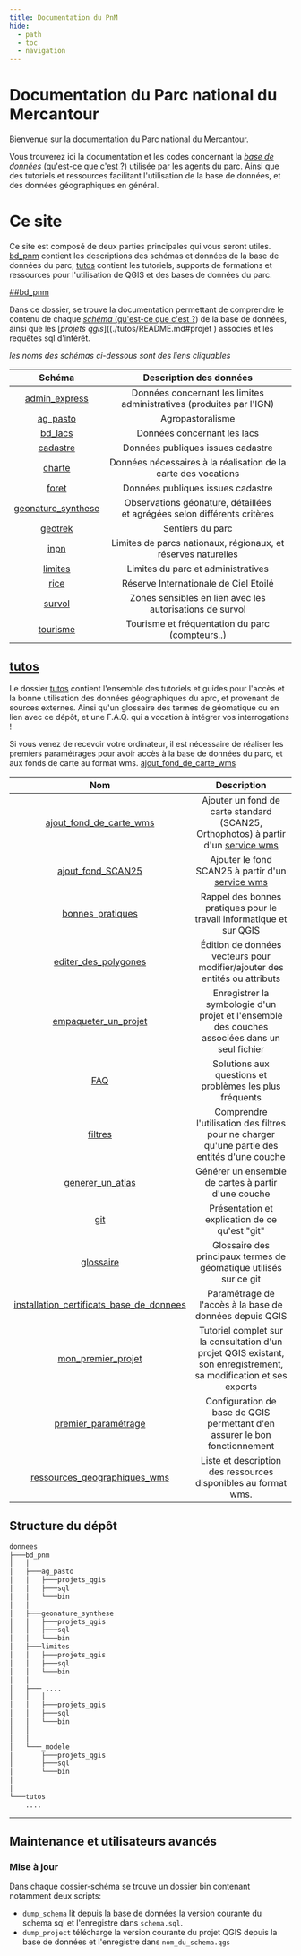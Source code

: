 ```yaml
---
title: Documentation du PnM
hide:
  - path
  - toc
  - navigation
---
```

# Documentation du Parc national du Mercantour

Bienvenue sur la documentation du Parc national du Mercantour. 

Vous trouverez ici la documentation et les codes concernant la [_base de données_ (qu'est-ce que c'est ?)](./tutos/README.md##base-de-données "Au sens large, une base de donnée permet de stocker et de manipuler des données par des moyens informatiques") 
utilisée par les agents du parc. Ainsi que des tutoriels et ressources facilitant l'utilisation de la base de données, et des données géographiques en général.


# Ce site


Ce site est composé de deux parties principales qui vous seront utiles. [bd_pnm](./bd_pnm/README.md) contient les descriptions des schémas et données de la base de données du parc, [tutos](./docs/tutos/README.md) contient les tutoriels, supports de formations et ressources pour l'utilisation de QGIS et des bases de données du parc. 

 [##bd_pnm](./docs/bd_pnm/README.md)
  
Dans ce dossier, se trouve la documentation permettant de comprendre le contenu de chaque [_schéma_ (qu'est-ce que c'est ?](./tutos/README.md#schéma "Un schéma est un sous-ensemble organisé d'une base de données")) de la base de données, 
ainsi que les [_projets qgis_]((./tutos/README.md#projet ) associés et les requêtes sql d'intérêt.
 

_les noms des schémas ci-dessous sont des liens cliquables_

 |Schéma|Description des données|
 |:--:|:--:|
 |[admin_express](./bd_pnm/admin_express.md)|Données concernant les limites administratives (produites par l'IGN)<!-- à compléter -->|
 |[ag_pasto](./bd_pnm/ag_pasto.md)|Agropastoralisme <!-- à compléter -->|
 |[bd_lacs](./bd_pnm/bd_lacs.md)|Données concernant les lacs<!-- à compléter -->|
 |[cadastre](./bd_pnm/cadastre.md)|Données publiques issues cadastre<!-- à compléter -->|
 |[charte](./bd_pnm/charte.md)|Données nécessaires à la réalisation de la carte des vocations<!-- à compléter -->|
 |[foret](./bd_pnm/foret.md)|Données publiques issues cadastre<!-- à compléter -->|
 |[geonature_synthese](./bd_pnm/geonature_synthese.md)|Observations géonature, détaillées <br > et agrégées selon différents critères|
 |[geotrek](./bd_pnm/geotrek.md)| Sentiers du parc|
 |[inpn](./bd_pnm/inpn.md)| Limites de parcs nationaux, régionaux, et réserves naturelles|
 |[limites](./bd_pnm/limites.md)| Limites du parc et administratives|
 |[rice](./bd_pnm/rice.md)| Réserve Internationale de Ciel Etoilé|
 |[survol](./bd_pnm/survol.md)| Zones sensibles en lien avec les autorisations de survol|
 |[tourisme](./bd_pnm/tourisme.md)| Tourisme et fréquentation du parc (compteurs..)|


 ## [tutos](./tutos/README.md)
 
 Le dossier [tutos](./tutos/README.md) contient l'ensemble des tutoriels et guides pour l'accès et la bonne utilisation des données géographiques du aprc, et provenant de sources externes. Ainsi qu'un glossaire des 
termes de géomatique ou en lien avec ce dépôt, et une F.A.Q. qui a vocation à intégrer vos interrogations !

Si vous venez de recevoir votre ordinateur, il est nécessaire de réaliser les premiers paramétrages pour avoir accès à la base de données du parc, et aux fonds 
de carte au format wms. 
[ajout_fond_de_carte_wms](./tutos/ajout_fond_de_carte_wms.md)


 |Nom|Description|
 |:--:|:--:|
 |[ajout_fond_de_carte_wms](./tutos/ajout_fond_de_carte_wms.md)| Ajouter un fond de carte standard (SCAN25, Orthophotos) à partir d'un [service wms](./tutos/glossaire.md#wms)|
 |[ajout_fond_SCAN25](./tutos/ajout_fond_SCAN25.md)| Ajouter le fond SCAN25 à partir d'un [service wms](./tutos/glossaire.md#wms)|
 |[bonnes_pratiques](./tutos/bonnes_pratiques.md)|Rappel des bonnes pratiques pour le travail informatique et sur QGIS|
 |[editer_des_polygones](./tutos/editer_des_polygones.md)| Édition de données vecteurs pour modifier/ajouter des entités ou attributs|
 |[empaqueter_un_projet](./tutos/empaqueter_un_projet.md)| Enregistrer la symbologie d'un projet et l'ensemble des couches associées dans un seul fichier|
 |[FAQ](./tutos/FAQ.md)| Solutions aux questions et problèmes les plus fréquents |
 |[filtres](./tutos/filtres.md)| Comprendre l'utilisation des filtres pour ne charger qu'une partie des entités d'une couche|
 |[generer_un_atlas](./tutos/generer_un_atlas.md)| Générer un ensemble de cartes à partir d'une couche|
 |[git](./tutos/git.md)|Présentation et explication de ce qu'est "git"|
 |[glossaire](./tutos/README.md#glossaire)|Glossaire des principaux termes de géomatique utilisés sur ce git|
 |[installation_certificats_base_de_donnees](./tutos/installer_certificats_base_de_donnees.md)|Paramétrage de l'accès à la base de données depuis QGIS|
 |[mon_premier_projet](./tutos/mon_premier_projet.md)|Tutoriel complet sur la consultation d'un projet QGIS existant, son enregistrement, sa modification et ses exports|
 |[premier_paramétrage](./tutos/premier_parametrage.md)|Configuration de base de QGIS permettant d'en assurer le bon fonctionnement|
 |[ressources_geographiques_wms](./tutos/ressources_geographiques_wms.md)|Liste et description des ressources disponibles au format wms.|
 



 
 ## Structure du dépôt

```bash
donnees
├───bd_pnm
│   │
│   ├───ag_pasto
│   │   ├───projets_qgis
│   │   ├───sql
│   │   └───bin
│   │
│   ├───geonature_synthese
│   │   ├───projets_qgis
│   │   ├───sql
│   │   └───bin
│   ├───limites
│   │   ├───projets_qgis
│   │   ├───sql
│   │   └───bin
│   │
│   ├─── ....
│   │   │
│   │   ├───projets_qgis
│   │   ├───sql
│   │   └───bin
│   │
│   │
│   └───_modele
│       ├───projets_qgis
│       ├───sql
│       └───bin
│ 
│ 
└───tutos
    ....
```


____
## Maintenance et utilisateurs avancés

### Mise à jour
Dans chaque dossier-schéma se trouve un dossier bin contenant notamment deux scripts:
 - `dump_schema` lit depuis la base de données la version courante du schema sql et l'enregistre dans `schema.sql`.  
 - `dump_project` télécharge la version courante du projet QGIS depuis la base de données et l'enregistre dans `nom_du_schema.qgs`

 <!--
# Welcome to MkDocs

For full documentation visit [mkdocs.org](https://www.mkdocs.org).

## Commands

* `mkdocs new [dir-name]` - Create a new project.
* `mkdocs serve` - Start the live-reloading docs server.
* `mkdocs build` - Build the documentation site.
* `mkdocs -h` - Print help message and exit.

## Project layout

    mkdocs.yml    # The configuration file.
    docs/
        index.md  # The documentation homepage.
        ...       # Other markdown pages, images and other files.
        -->